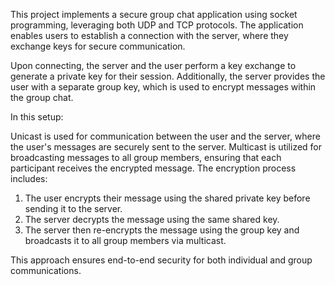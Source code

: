 This project implements a secure group chat application using socket programming, leveraging both UDP and TCP protocols. The application enables users to establish a connection with the server, where they exchange keys for secure communication.

Upon connecting, the server and the user perform a key exchange to generate a private key for their session. Additionally, the server provides the user with a separate group key, which is used to encrypt messages within the group chat.

In this setup:

Unicast is used for communication between the user and the server, where the user's messages are securely sent to the server.
Multicast is utilized for broadcasting messages to all group members, ensuring that each participant receives the encrypted message.
The encryption process includes:

  1.  The user encrypts their message using the shared private key before sending it to the server.
  2.  The server decrypts the message using the same shared key.
  3.  The server then re-encrypts the message using the group key and broadcasts it to all group members via multicast.
     
This approach ensures end-to-end security for both individual and group communications.
